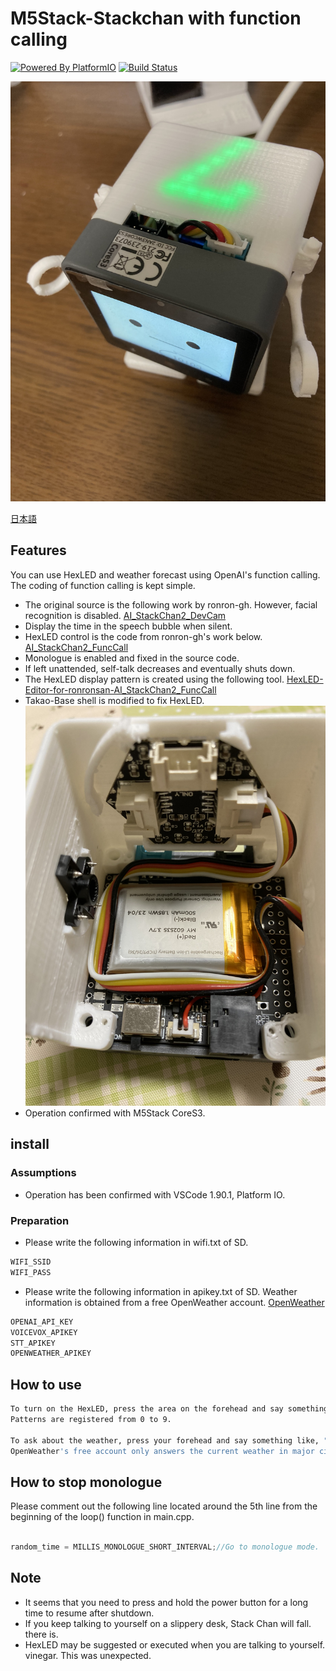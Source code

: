 # M5Stack-Stackchan with  function calling

[![Powered By PlatformIO](https://img.shields.io/badge/powered-PlatformIO-brightgreen)](https://platformio.org/)
[![Build Status](https://travis-ci.com/meganetaaan/m5stack-avatar.svg?branch=master)](https://travis-ci.com/meganetaaan/m5stack-avatar)

![alt text](IMG2.jpg)

[日本語](README_ja.md)

## Features

You can use HexLED and weather forecast using OpenAI's function calling.
  The coding of function calling is kept simple.

* The original source is the following work by ronron-gh. However, facial recognition is disabled.
  [AI_StackChan2_DevCam](https://github.com/ronron-gh/AI_StackChan2_DevCam)
* Display the time in the speech bubble when silent.
* HexLED control is the code from ronron-gh's work below.
  [AI_StackChan2_FuncCall](https://github.com/ronron-gh/AI_StackChan2_FuncCall)
* Monologue is enabled and fixed in the source code.
* If left unattended, self-talk decreases and eventually shuts down.
* The HexLED display pattern is created using the following tool.
  [HexLED-Editor-for-ronronsan-AI_StackChan2_FuncCall](https://github.com/QtDogBow/HexLED-Editor-for-ronronsan-AI_StackChan2_FuncCall)
* Takao-Base shell is modified to fix HexLED.
  ![alt text](IMG4.jpg)
* Operation confirmed with M5Stack CoreS3.

## install

### Assumptions

* Operation has been confirmed with VSCode 1.90.1, Platform IO.

### Preparation

* Please write the following information in wifi.txt of SD.
  
```sh
WIFI_SSID
WIFI_PASS
```

* Please write the following information in apikey.txt of SD. Weather information is obtained from a free OpenWeather account.
  [OpenWeather](https://openweathermap.org/)

```sh
OPENAI_API_KEY
VOICEVOX_APIKEY
STT_APIKEY
OPENWEATHER_APIKEY
```

## How to use

```sh
To turn on the HexLED, press the area on the forehead and say something like "Light up the LED panel in pattern 7".
Patterns are registered from 0 to 9.

To ask about the weather, press your forehead and say something like, "What's the weather like in Tokyo?"
OpenWeather's free account only answers the current weather in major cities.
```

## How to stop monologue

Please comment out the following line located around the 5th line from the beginning of the loop() function in main.cpp.

```cpp

random_time = MILLIS_MONOLOGUE_SHORT_INTERVAL;//Go to monologue mode.
```

## Note

* It seems that you need to press and hold the power button for a long time to resume after shutdown.
* If you keep talking to yourself on a slippery desk, Stack Chan will fall.
  there is.
* HexLED may be suggested or executed when you are talking to yourself.
  vinegar. This was unexpected.